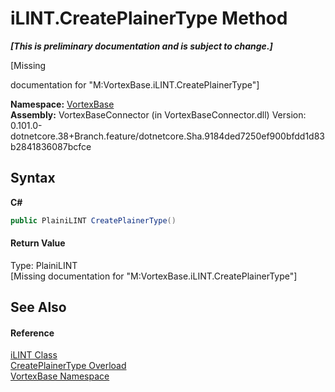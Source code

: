 # iLINT.CreatePlainerType Method 
 _**\[This is preliminary documentation and is subject to change.\]**_

\[Missing <summary> documentation for "M:VortexBase.iLINT.CreatePlainerType"\]

**Namespace:**&nbsp;<a href="N_VortexBase.md">VortexBase</a><br />**Assembly:**&nbsp;VortexBaseConnector (in VortexBaseConnector.dll) Version: 0.101.0-dotnetcore.38+Branch.feature/dotnetcore.Sha.9184ded7250ef900bfdd1d83b2841836087bcfce

## Syntax

**C#**<br />
``` C#
public PlainiLINT CreatePlainerType()
```


#### Return Value
Type: PlainiLINT<br />\[Missing <returns> documentation for "M:VortexBase.iLINT.CreatePlainerType"\]

## See Also


#### Reference
<a href="T_VortexBase_iLINT.md">iLINT Class</a><br /><a href="Overload_VortexBase_iLINT_CreatePlainerType.md">CreatePlainerType Overload</a><br /><a href="N_VortexBase.md">VortexBase Namespace</a><br />